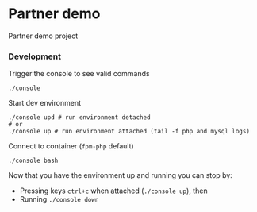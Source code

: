 # Partner demo

Partner demo project

### Development

Trigger the console to see valid commands
```shell script
./console
```

Start dev environment
```shell script
./console upd # run environment detached
# or
./console up # run environment attached (tail -f php and mysql logs)
```

Connect to container (`fpm-php` default)
```shell script
./console bash
```

Now that you have the environment up and running you can stop by:
 - Pressing keys `ctrl+c` when attached (`./console up`), then
 - Running `./console down`

